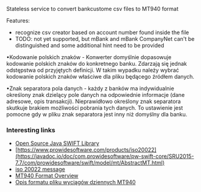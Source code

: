 Stateless service to convert bankcustome csv files to MT940 format

Features:
- recognize csv creator based on account number found inside the file
- TODO: not yet supported, but mBank and mBank CompanyNet can't be distinguished and some additional hint need to be provided

•Kodowanie polskich znaków - Konwerter domyślnie dopasowuje kodowanie polskich znaków do konkretnego banku. Zdarzają się jednak odstępstwa od przyjętych definicji. W takim wypadku należy wybrać kodowanie polskich znaków właściwe dla pliku będącego źródłem danych.

•Znak separatora pola danych - każdy z banków ma indywidualnie określony znak dzielący pole danych na odpowiednie informacje (dane adresowe, opis transakcji). Nieprawidłowo określony znak separatora skutkuje brakiem możliwości pobrania tych danych. To ustawienie jest pomocne gdy w pliku znak separatora jest inny niż domyślny dla banku.
### Interesting links
- [Open Source Java SWIFT Library](https://javadoc.io/doc/com.prowidesoftware/pw-swift-core/SRU2015-7.7/com/prowidesoftware/swift/model/mt/AbstractMT.html)
- [https://www.prowidesoftware.com/products/iso20022](https://javadoc.io/doc/com.prowidesoftware/pw-swift-core/SRU2015-7.7/com/prowidesoftware/swift/model/mt/AbstractMT.html)
- [iso 20022 message](https://www.iso20022.org/iso-20022-message-definitions?search=camt.053)
- [MT940 Format Overview](https://www.sepaforcorporates.com/swift-for-corporates/account-statement-mt940-file-format-overview/)
- [Opis formatu pliku wyciągów dziennych MT940](https://www.mbank.pl/pdf/msp-korporacje/bankowosc-elektroniczna/mbank-companynet-opis-formatu-pliku-eksportu-wyciagow-dziennych-mt940-v-1.3.pdf)
